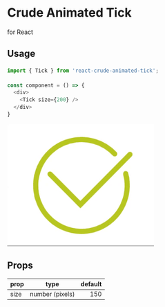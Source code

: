 # Crude Animated Tick

for React

## Usage 

```js
import { Tick } from 'react-crude-animated-tick';

const component = () => {
  <div>
    <Tick size={200} />
  </div>
}
```

![](gif.gif)

## Props

| prop | type  | default |
| --- | :---: | ------: |
| size | number (pixels) | 150 |
